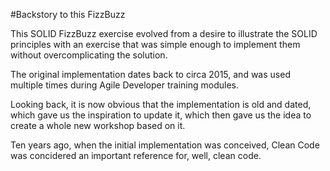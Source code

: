 #Backstory to this FizzBuzz

This SOLID FizzBuzz exercise evolved from a desire to illustrate the SOLID principles with an exercise that was simple enough to implement them without overcomplicating the solution.

The original implementation dates back to circa 2015, and was used multiple times during Agile Developer training modules.

Looking back, it is now obvious that the implementation is old and dated, which gave us the inspiration to update it, which then gave us the idea to create a whole new workshop based on it. 

Ten years ago, when the initial implementation was conceived, Clean Code was concidered an important reference for, well, clean code. 